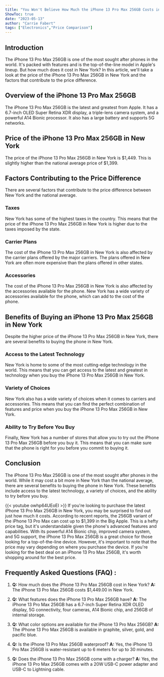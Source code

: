 ```yaml
---
title: "You Won't Believe How Much the iPhone 13 Pro Max 256GB Costs in New York!"
ShowToc: true 
date: "2023-05-13"
author: "Carrie Fabert" 
tags: ["Electronics","Price Comparison"]
---
```

## Introduction
The iPhone 13 Pro Max 256GB is one of the most sought after phones in the world. It's packed with features and is the top-of-the-line model in Apple's lineup. But how much does it cost in New York? In this article, we'll take a look at the price of the iPhone 13 Pro Max 256GB in New York and the factors that contribute to the price difference.

## Overview of the iPhone 13 Pro Max 256GB
The iPhone 13 Pro Max 256GB is the latest and greatest from Apple. It has a 6.7-inch OLED Super Retina XDR display, a triple-lens camera system, and a powerful A14 Bionic processor. It also has a large battery and supports 5G networks.

## Price of the iPhone 13 Pro Max 256GB in New York
The price of the iPhone 13 Pro Max 256GB in New York is $1,449. This is slightly higher than the national average price of $1,399.

## Factors Contributing to the Price Difference
There are several factors that contribute to the price difference between New York and the national average.

### Taxes
New York has some of the highest taxes in the country. This means that the price of the iPhone 13 Pro Max 256GB in New York is higher due to the taxes imposed by the state.

### Carrier Plans
The cost of the iPhone 13 Pro Max 256GB in New York is also affected by the carrier plans offered by the major carriers. The plans offered in New York are often more expensive than the plans offered in other states.

### Accessories
The cost of the iPhone 13 Pro Max 256GB in New York is also affected by the accessories available for the phone. New York has a wide variety of accessories available for the phone, which can add to the cost of the phone.

## Benefits of Buying an iPhone 13 Pro Max 256GB in New York
Despite the higher price of the iPhone 13 Pro Max 256GB in New York, there are several benefits to buying the phone in New York.

### Access to the Latest Technology
New York is home to some of the most cutting-edge technology in the world. This means that you can get access to the latest and greatest in technology when you buy the iPhone 13 Pro Max 256GB in New York.

### Variety of Choices
New York also has a wide variety of choices when it comes to carriers and accessories. This means that you can find the perfect combination of features and price when you buy the iPhone 13 Pro Max 256GB in New York.

### Ability to Try Before You Buy
Finally, New York has a number of stores that allow you to try out the iPhone 13 Pro Max 256GB before you buy it. This means that you can make sure that the phone is right for you before you commit to buying it.

## Conclusion
The iPhone 13 Pro Max 256GB is one of the most sought after phones in the world. While it may cost a bit more in New York than the national average, there are several benefits to buying the phone in New York. These benefits include access to the latest technology, a variety of choices, and the ability to try before you buy.

{{< youtube owhp64UEoEI >}} 
If you're looking to purchase the latest iPhone 13 Pro Max 256GB in New York, you may be surprised to find out just how much it costs. According to recent reports, the 256GB variant of the iPhone 13 Pro Max can cost up to $1,399 in the Big Apple. This is a hefty price tag, but it's understandable given the phone's advanced features and capabilities. With its powerful A14 Bionic chip, improved camera system, and 5G support, the iPhone 13 Pro Max 256GB is a great choice for those looking for a top-of-the-line device. However, it's important to note that the price may vary depending on where you purchase the device. If you're looking for the best deal on an iPhone 13 Pro Max 256GB, it's worth shopping around for the best price.

## Frequently Asked Questions (FAQ) :
1. **Q:** How much does the iPhone 13 Pro Max 256GB cost in New York? 
**A:** The iPhone 13 Pro Max 256GB costs $1,449.00 in New York.

2. **Q:** What features does the iPhone 13 Pro Max 256GB have? 
**A:** The iPhone 13 Pro Max 256GB has a 6.7-inch Super Retina XDR OLED display, 5G connectivity, four cameras, A14 Bionic chip, and 256GB of internal storage.

3. **Q:** What color options are available for the iPhone 13 Pro Max 256GB? 
**A:** The iPhone 13 Pro Max 256GB is available in graphite, silver, gold, and pacific blue.

4. **Q:** Is the iPhone 13 Pro Max 256GB waterproof? 
**A:** Yes, the iPhone 13 Pro Max 256GB is water-resistant up to 6 meters for up to 30 minutes.

5. **Q:** Does the iPhone 13 Pro Max 256GB come with a charger? 
**A:** Yes, the iPhone 13 Pro Max 256GB comes with a 20W USB-C power adapter and USB-C to Lightning cable.


